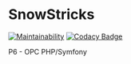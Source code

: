 # SnowStricks

[![Maintainability](https://api.codeclimate.com/v1/badges/dfad2de98556524644a8/maintainability)](https://codeclimate.com/github/donjmi/SnowTricks/maintainability)
[![Codacy Badge](https://api.codacy.com/project/badge/Grade/589a1b31a8e542c3be758b5611bbc360)](https://app.codacy.com/manual/donjmi/SnowTricks?utm_source=github.com&utm_medium=referral&utm_content=donjmi/SnowTricks&utm_campaign=Badge_Grade_Dashboard)

P6 - OPC PHP/Symfony
